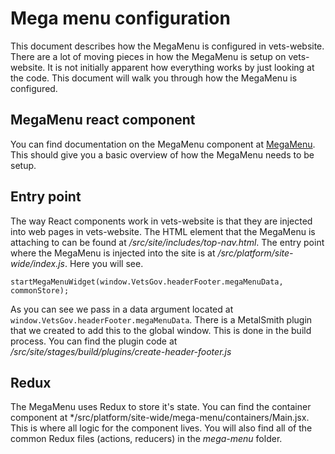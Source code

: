 # Mega menu configuration
This document describes how the MegaMenu is configured in vets-website. There are a lot of moving pieces in how the MegaMenu is setup on vets-website. It is not initially apparent how everything works by just looking at the code. This document will walk you through how the MegaMenu is configured.

## MegaMenu react component
You can find documentation on the MegaMenu component at [MegaMenu](https://department-of-veterans-affairs.github.io/veteran-facing-services-tools/visual-design/components/megamenu/). This should give you a basic overview of how the MegaMenu needs to be setup.

## Entry point
The way React components work in vets-website is that they are injected into web pages in vets-website. The HTML element that the MegaMenu is attaching to can be found at */src/site/includes/top-nav.html*. The entry point where the MegaMenu is injected into the site is at */src/platform/site-wide/index.js*. Here you will see.

```
startMegaMenuWidget(window.VetsGov.headerFooter.megaMenuData, commonStore);
```

As you can see we pass in a data argument located at `window.VetsGov.headerFooter.megaMenuData`. There is a MetalSmith plugin that we created to add this to the global window. This is done in the build process. You can find the plugin code at */src/site/stages/build/plugins/create-header-footer.js*

## Redux
The MegaMenu uses Redux to store it's state. You can find the container component at */src/platform/site-wide/mega-menu/containers/Main.jsx. This is where all logic for the component lives. You will also find all of the common Redux files (actions, reducers) in the *mega-menu* folder.
